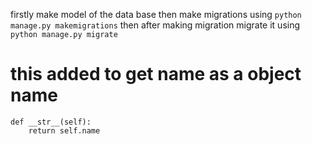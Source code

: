 firstly make model of the data base then make migrations using `python manage.py makemigrations`
then after making migration migrate it using `python manage.py migrate`


# this added to get name as a object name 
    def __str__(self):
        return self.name
